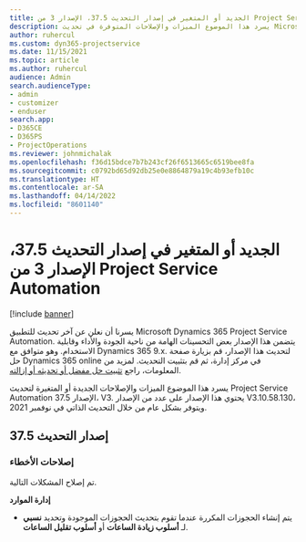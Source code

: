 ```yaml
---
title: الجديد أو المتغير في إصدار التحديث 37.5، الإصدار 3 من Project Service Automation
description: يسرد هذا الموضوع الميزات والإصلاحات المتوفرة في تحديث Microsoft Dynamics 365 Project Service Automation الإصدار 37.5، V3.
author: ruhercul
ms.custom: dyn365-projectservice
ms.date: 11/15/2021
ms.topic: article
ms.author: ruhercul
audience: Admin
search.audienceType:
- admin
- customizer
- enduser
search.app:
- D365CE
- D365PS
- ProjectOperations
ms.reviewer: johnmichalak
ms.openlocfilehash: f36d15bdce7b7b243cf26f6513665c6519bee8fa
ms.sourcegitcommit: c0792bd65d92db25e0e8864879a19c4b93efb10c
ms.translationtype: HT
ms.contentlocale: ar-SA
ms.lasthandoff: 04/14/2022
ms.locfileid: "8601140"
---
```

# <a name="whats-new-or-changed-in-project-service-automation-update-release-375-v3"></a>الجديد أو المتغير في إصدار التحديث 37.5، الإصدار 3 من Project Service Automation

[!include [banner](../includes/psa-now-project-operations.md)]

يسرنا أن نعلن عن آخر تحديث للتطبيق Microsoft Dynamics 365 Project Service Automation. يتضمن هذا الإصدار بعض التحسينات الهامة من ناحية الجودة والأداء وقابلية الاستخدام. وهو متوافق مع Dynamics 365 9.x. لتحديث هذا الإصدار، قم بزيارة صفحة حل Dynamics 365 online في مركز إدارة، ثم قم بتثبيت التحديث. لمزيد من المعلومات، راجع [تثبيت حل مفضل أو تحديثه أو إزالته](/power-platform/admin/install-remove-preferred-solution).

يسرد هذا الموضوع الميزات والإصلاحات الجديدة أو المتغيرة لتحديث Project Service Automation الإصدار 37.5، V3. يحتوي هذا الإصدار على عدد من الإصدار V3.10.58.130، ويتوفر بشكل عام من خلال التحديث الذاتي في نوفمبر 2021.

## <a name="update-release-375"></a>إصدار التحديث 37.5

### <a name="bug-fixes"></a>إصلاحات الأخطاء

تم إصلاح المشكلات التالية.

**إدارة الموارد**
- يتم إنشاء الحجوزات المكررة عندما تقوم بتحديث الحجوزات الموجودة وتحديد **نسبي** لـ **‏‫أسلوب زيادة الساعات‬** أو **‏‫أسلوب تقليل الساعات‬**.
